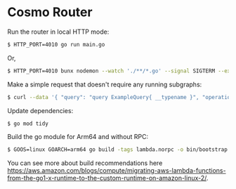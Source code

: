 # Cosmo Router

Run the router in local HTTP mode:

```bash
$ HTTP_PORT=4010 go run main.go
```

Or,

```bash
$ HTTP_PORT=4010 bunx nodemon --watch './**/*.go' --signal SIGTERM --exec 'go' run main.go
```

Make a simple request that doesn't require any running subgraphs:

```bash
$ curl --data '{ "query": "query ExampleQuery{ __typename }", "operationName": "ExampleQuery" }'  --header 'Content-Type: application/json' http://localhost:4010
```

Update dependencies:

```bash
$ go mod tidy
```

Build the go module for Arm64 and without RPC:

```bash
$ GOOS=linux GOARCH=arm64 go build -tags lambda.norpc -o bin/bootstrap cmd/main.go
```

You can see more about build recommendations here https://aws.amazon.com/blogs/compute/migrating-aws-lambda-functions-from-the-go1-x-runtime-to-the-custom-runtime-on-amazon-linux-2/.
